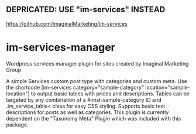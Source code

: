 ## DEPRICATED: USE "im-services" INSTEAD
https://github.com/ImaginalMarketing/im-services

# im-services-manager
Wordpress services manager plugin for sites created by Imaginal Marketing Group


A simple Services custom post type with categories and custom meta. 
Use the shortcode [im-services category="sample-category" location="sample-location"] to output basic tables with prices and descriptions. Tables can be targeted by any combination of a #imst-sample-category ID and .im_service_table< class for easy CSS styling. Supports basic text descriptions for posts as well as categories. This plugin is currently dependent on the "Taxonomy Meta" Plugin which was included with this package.
